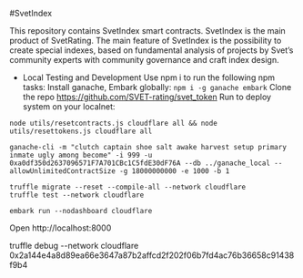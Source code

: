 #SvetIndex

This repository contains SvetIndex smart contracts. SvetIndex is the main product of SvetRating. The main feature of SvetIndex is the possibility to create special indexes, based on fundamental analysis of projects by Svet’s community experts  with community governance and craft index design.

- Local Testing and Development
Use npm i to run the following npm tasks:
Install ganache, Embark globally:
`npm i -g ganache embark`
 Clone the repo https://github.com/SVET-rating/svet_token
Run to deploy system on your localnet:
```
node utils/resetcontracts.js cloudflare all && node utils/resettokens.js cloudflare all

ganache-cli -m "clutch captain shoe salt awake harvest setup primary inmate ugly among become" -i 999 -u 0xa0df350d2637096571F7A701CBc1C5fdE30dF76A --db ../ganache_local --allowUnlimitedContractSize -g 18000000000 -e 1000 -b 1

truffle migrate --reset --compile-all --network cloudflare
truffle test --network cloudflare

embark run --nodashboard cloudflare
```

Open http://localhost:8000

truffle debug --network cloudflare 0x2a144e4a8d89ea66e3647a87b2affcd2f202f06b7fd4ac76b36658c91438f9b4

